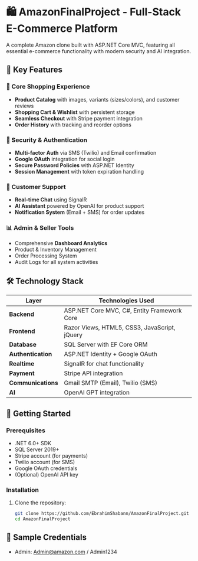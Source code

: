 # 🛍️ AmazonFinalProject - Full-Stack E-Commerce Platform


A complete Amazon clone built with ASP.NET Core MVC, featuring all essential e-commerce functionality with modern security and AI integration.

## 🚀 Key Features

### 🛒 Core Shopping Experience
- **Product Catalog** with images, variants (sizes/colors), and customer reviews
- **Shopping Cart & Wishlist** with persistent storage
- **Seamless Checkout** with Stripe payment integration
- **Order History** with tracking and reorder options

### 🔐 Security & Authentication
- **Multi-factor Auth** via SMS (Twilio) and Email confirmation
- **Google OAuth** integration for social login
- **Secure Password Policies** with ASP.NET Identity
- **Session Management** with token expiration handling

### 💬 Customer Support
- **Real-time Chat** using SignalR
- **AI Assistant** powered by OpenAI for product support
- **Notification System** (Email + SMS) for order updates

### 📊 Admin & Seller Tools
- Comprehensive **Dashboard Analytics**
- Product & Inventory Management
- Order Processing System
- Audit Logs for all system activities

## 🛠️ Technology Stack

| Layer            | Technologies Used                          |
|------------------|-------------------------------------------|
| **Backend**      | ASP.NET Core MVC, C#, Entity Framework Core |
| **Frontend**     | Razor Views, HTML5, CSS3, JavaScript, jQuery |
| **Database**     | SQL Server with EF Core ORM                |
| **Authentication**| ASP.NET Identity + Google OAuth           |
| **Realtime**     | SignalR for chat functionality            |
| **Payment**      | Stripe API integration                    |
| **Communications**| Gmail SMTP (Email), Twilio (SMS)          |
| **AI**           | OpenAI GPT integration                    |

## 🏁 Getting Started

### Prerequisites
- .NET 6.0+ SDK
- SQL Server 2019+
- Stripe account (for payments)
- Twilio account (for SMS)
- Google OAuth credentials
- (Optional) OpenAI API key

### Installation
1. Clone the repository:
   ```bash
   git clone https://github.com/EbrahimShabann/AmazonFinalProject.git
   cd AmazonFinalProject


## 🧪 Sample Credentials
 - Admin: Admin@amazon.com / Admin1234
